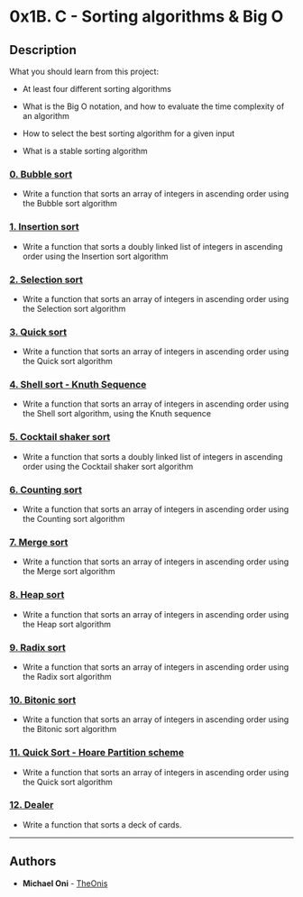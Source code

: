 # 0x1B. C - Sorting algorithms & Big O



## Description

What you should learn from this project:



* At least four different sorting algorithms

* What is the Big O notation, and how to evaluate the time complexity of an algorithm

* How to select the best sorting algorithm for a given input

* What is a stable sorting algorithm



### [0. Bubble sort](./0-bubble_sort.c)

* Write a function that sorts an array of integers in ascending order using the Bubble sort algorithm   







### [1. Insertion sort](./1-insertion_sort_list.c)

* Write a function that sorts a doubly linked list of integers in ascending order using the Insertion sort algorithm







### [2. Selection sort](./2-selection_sort.c)

* Write a function that sorts an array of integers in ascending order using the Selection sort algorithm





### [3. Quick sort](./3-quick_sort.c)

* Write a function that sorts an array of integers in ascending order using the Quick sort algorithm





### [4. Shell sort - Knuth Sequence](./100-shell_sort.c)

* Write a function that sorts an array of integers in ascending order using the Shell sort algorithm, using the Knuth sequence



### [5. Cocktail shaker sort](./101-cocktail_sort_list.c)

* Write a function that sorts a doubly linked list of integers in ascending order using the Cocktail shaker sort algorithm





### [6. Counting sort](./102-counting_sort.c)

* Write a function that sorts an array of integers in ascending order using the Counting sort algorithm





### [7. Merge sort](./103-merge_sort.c)

* Write a function that sorts an array of integers in ascending order using the Merge sort algorithm





### [8. Heap sort](./104-heap_sort.c)

* Write a function that sorts an array of integers in ascending order using the Heap sort algorithm





### [9. Radix sort](./105-radix_sort.c)

* Write a function that sorts an array of integers in ascending order using the Radix sort algorithm





### [10. Bitonic sort](./106-bitonic_sort.c)

* Write a function that sorts an array of integers in ascending order using the Bitonic sort algorithm





### [11. Quick Sort - Hoare Partition scheme](./107-quick_sort_hoare.c)

* Write a function that sorts an array of integers in ascending order using the Quick sort algorithm





### [12. Dealer](./1000-sort_deck.c)

* Write a function that sorts a deck of cards.





---



## Authors



* **Michael Oni** - [TheOnis](https://github.com/TheOnis)
